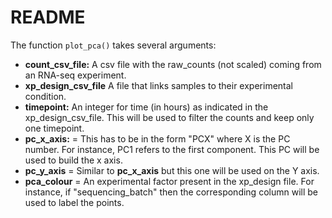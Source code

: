 # README

The function `plot_pca()` takes several arguments:
* __count_csv_file:__ A csv file with the raw_counts (not scaled) coming from an RNA-seq experiment. 
* __xp_design_csv_file__ A file that links samples to their experimental condition.
* __timepoint:__ An integer for time (in hours) as indicated in the xp_design_csv_file. This will be used to filter the counts and keep only one timepoint.
* __pc_x_axis:__ = This has to be in the form "PCX" where X is the PC number. For instance, PC1 refers to the first component. This PC will be used to build the x axis. 
* __pc_y_axis__ = Similar to __pc_x_axis__ but this one will be used on the Y axis. 
* __pca_colour__ = An experimental factor present in the xp_design file. For instance, if "sequencing_batch" then the corresponding column will be used to label the points. 